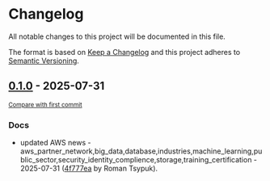 # Changelog

All notable changes to this project will be documented in this file.

The format is based on [Keep a Changelog](http://keepachangelog.com/en/1.0.0/)
and this project adheres to [Semantic Versioning](http://semver.org/spec/v2.0.0.html).

<!-- insertion marker -->
## [0.1.0](https://github.com/tsypuk/aws-news/releases/tag/ver-2025-07-310.1.0) - 2025-07-31

<small>[Compare with first commit](https://github.com/tsypuk/aws-news/compare/216b7b45e8d2959cedf238f8499be0cfafc61e37...ver-2025-07-31)</small>

### Docs

- updated AWS news - aws_partner_network,big_data,database,industries,machine_learning,public_sector,security_identity_complience,storage,training_certification - 2025-07-31 ([4f777ea](https://github.com/tsypuk/aws-news/commit/4f777ea96eb9028f8d9eee4a01ab608681a29a31) by Roman Tsypuk).

